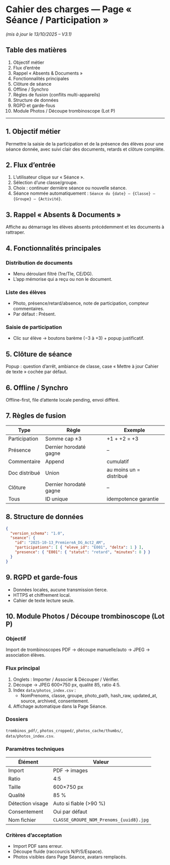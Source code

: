 # Cahier des charges — Page « Séance / Participation »
*(mis à jour le 13/10/2025 – V3.1)*

## Table des matières
1. Objectif métier
2. Flux d’entrée
3. Rappel « Absents & Documents »
4. Fonctionnalités principales
5. Clôture de séance
6. Offline / Synchro
7. Règles de fusion (conflits multi-appareils)
8. Structure de données
9. RGPD et garde-fous
10. Module Photos / Découpe trombinoscope (Lot P)

---

## 1. Objectif métier
Permettre la saisie de la participation et de la présence des élèves pour une séance donnée, avec suivi clair des documents, retards et clôture complète.

## 2. Flux d’entrée
1. L’utilisateur clique sur « Séance ».
2. Sélection d’une classe/groupe.
3. Choix : continuer dernière séance ou nouvelle séance.
4. Séance nommée automatiquement : `Séance du {date} — {Classe} — {Groupe} — {Activité}`.

## 3. Rappel « Absents & Documents »
Affiche au démarrage les élèves absents précédemment et les documents à rattraper.

## 4. Fonctionnalités principales
### Distribution de documents
- Menu déroulant filtré (1re/Tle, CE/DG).
- L’app mémorise qui a reçu ou non le document.

### Liste des élèves
- Photo, présence/retard/absence, note de participation, compteur commentaires.
- Par défaut : Présent.

### Saisie de participation
- Clic sur élève → boutons barème (−3 à +3) + popup justificatif.

## 5. Clôture de séance
Popup : question d’arrêt, ambiance de classe, case « Mettre à jour Cahier de texte » cochée par défaut.

## 6. Offline / Synchro
Offline-first, file d’attente locale pending, envoi différé.

## 7. Règles de fusion
| Type | Règle | Exemple |
|------|--------|----------|
| Participation | Somme cap ±3 | +1 + +2 = +3 |
| Présence | Dernier horodaté gagne | – |
| Commentaire | Append | cumulatif |
| Doc distribué | Union | au moins un = distribué |
| Clôture | Dernier horodaté gagne | – |
| Tous | ID unique | idempotence garantie |

## 8. Structure de données
```json
{
  "version_schema": "1.0",
  "seance": {
    "id": "2025-10-13_PremiereA_DG_Act2_AM",
    "participations": [ { "eleve_id": "E001", "delta": 1 } ],
    "presence": { "E001": { "statut": "retard", "minutes": 8 } }
  }
}
```

## 9. RGPD et garde-fous
- Données locales, aucune transmission tierce.
- HTTPS et chiffrement local.
- Cahier de texte lecture seule.

## 10. Module Photos / Découpe trombinoscope (Lot P)
### Objectif
Import de trombinoscopes PDF → découpe manuelle/auto → JPEG → association élèves.

### Flux principal
1. Onglets : Importer / Associer & Découper / Vérifier.
2. Découpe → JPEG 600×750 px, qualité 85, ratio 4:5.
3. Index `data/photos_index.csv` :
   - NomPrenoms, classe, groupe, photo_path, hash_raw, updated_at, source, archived, consentement.
4. Affichage automatique dans la Page Séance.

### Dossiers
`trombinos_pdf/`, `photos_cropped/`, `photos_cache/thumbs/`, `data/photos_index.csv`.

### Paramètres techniques
| Élément | Valeur |
|----------|--------|
| Import | PDF → images |
| Ratio | 4:5 |
| Taille | 600×750 px |
| Qualité | 85 % |
| Détection visage | Auto si fiable (>90 %) |
| Consentement | Oui par défaut |
| Nom fichier | `CLASSE_GROUPE_NOM_Prenoms_{uuid8}.jpg` |

### Critères d’acceptation
- Import PDF sans erreur.
- Découpe fluide (raccourcis N/P/S/Espace).
- Photos visibles dans Page Séance, avatars remplacés.
